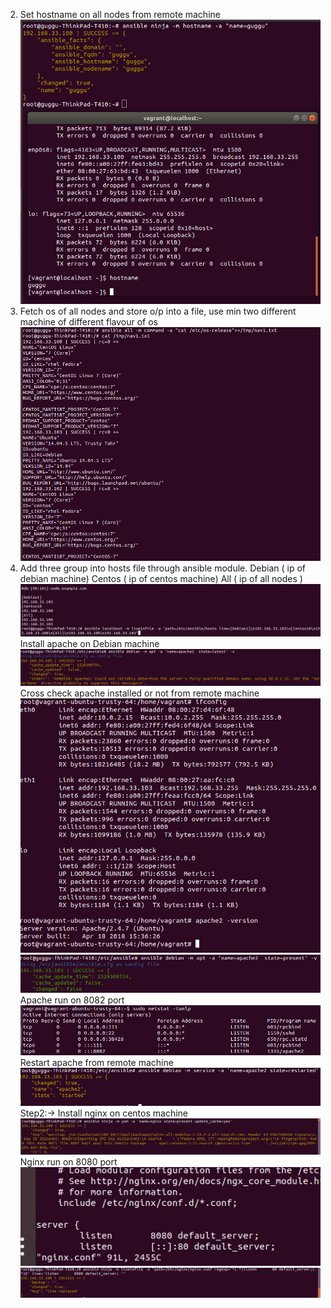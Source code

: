 2.	Set hostname on all nodes from remote machine
![sethostname](https://github.com/navdeepmanchanda/Assignments/blob/master/130618/media/set_hostname.png)
3.  Fetch os of all nodes and store o/p into a file, use min two different machine of different flavour of os
![Fetch_OS](https://github.com/navdeepmanchanda/Assignments/blob/master/130618/media/fetch_os.png)
4.  Add three group into hosts file through ansible module. 
          Debian ( ip of debian machine)
          Centos ( ip of centos machine)
          All ( ip of all nodes )
![Three Groups](https://github.com/navdeepmanchanda/Assignments/blob/master/130618/media/three_groups.png)
Install apache on Debian machine
![Install Apache](https://github.com/navdeepmanchanda/Assignments/blob/master/130618/media/install_apache.png)
Cross check apache installed or not from remote machine
![Confirm Apache](https://github.com/navdeepmanchanda/Assignments/blob/master/130618/media/confirm_apache.png)
![confirm Apache](https://github.com/navdeepmanchanda/Assignments/blob/master/130618/media/confirm_apache_new.png)
Apache run  on 8082 port
![Apache_port_8082](https://github.com/navdeepmanchanda/Assignments/blob/master/130618/media/apache_8082_1.png)
Restart apache from remote machine
![Restart Apache](https://github.com/navdeepmanchanda/Assignments/blob/master/130618/media/restart_apache.png)
Step2:-> Install nginx on centos machine
![Install Nginx](https://github.com/navdeepmanchanda/Assignments/blob/master/130618/media/install_nginx_ansible.png)
Nginx run on 8080 port
![Nginx_8080](https://github.com/navdeepmanchanda/Assignments/blob/master/130618/media/nginx_8080_new.png)
![Nginx_8080](https://github.com/navdeepmanchanda/Assignments/blob/master/130618/media/nginx_8080.png)
